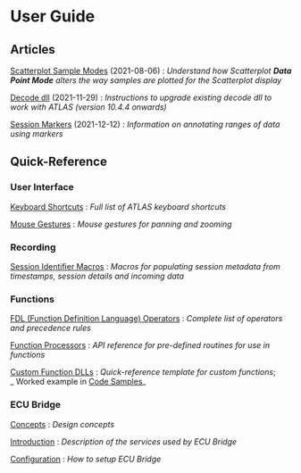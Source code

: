 # User Guide

## Articles

[Scatterplot Sample Modes](articles/scatterplot-sample-modes.md) (2021-08-06)
:   _Understand how Scatterplot **Data Point Mode** alters the way samples are plotted for the Scatterplot display_

[Decode dll](articles/decode-dll.md) (2021-11-29)
:   _Instructions to upgrade existing decode dll to work with ATLAS (version 10.4.4 onwards)_

[Session Markers](articles/markers.md) (2021-12-12)
:   _Information on annotating ranges of data using markers_

## Quick-Reference

### User Interface

[Keyboard Shortcuts](ui/keyboard.md)
:   _Full list of ATLAS keyboard shortcuts_

[Mouse Gestures](ui/mouse.md)
:   _Mouse gestures for panning and zooming_

### Recording

[Session Identifier Macros](recording/session-identifier-macros.md)
:   _Macros for populating session metadata from timestamps, session details and incoming data_

### Functions

[FDL (Function Definition Language) Operators](functions/fdl-operators.md)
:   _Complete list of operators and precedence rules_

[Function Processors](functions/processors.md)
:   _API reference for pre-defined routines for use in functions_

[Custom Function DLLs](functions/dlls.md)
:   _Quick-reference template for custom functions_;  
    _ Worked example in [Code Samples](../developer/sqlrace-api.md#code-samples-index)_

### ECU Bridge

[Concepts](ecu-bridge/design-concept.md)
:   _Design concepts_

[Introduction](ecu-bridge/introduction.md)
:   _Description of the services used by ECU Bridge_

[Configuration](ecu-bridge/configuration.md)
:   _How to setup ECU Bridge_
